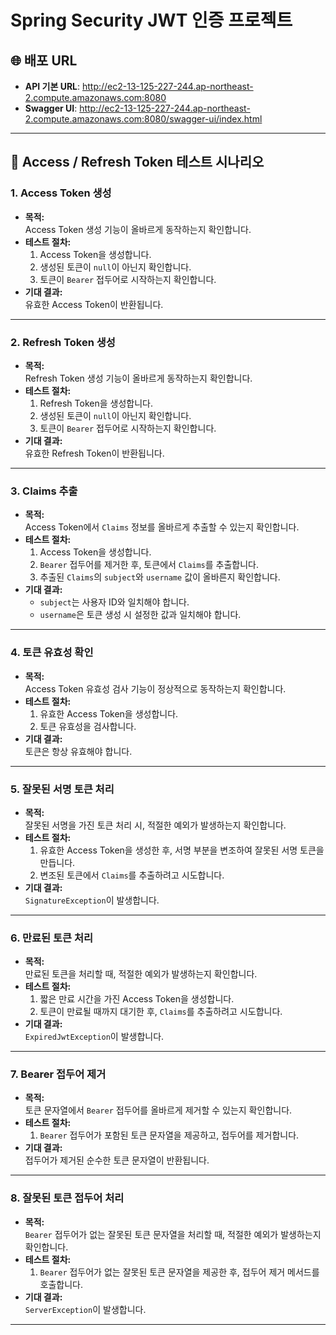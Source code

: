 # Spring Security JWT 인증 프로젝트

## 🌐 배포 URL
- **API 기본 URL**: http://ec2-13-125-227-244.ap-northeast-2.compute.amazonaws.com:8080
- **Swagger UI**: http://ec2-13-125-227-244.ap-northeast-2.compute.amazonaws.com:8080/swagger-ui/index.html
---

## 🧪 Access / Refresh Token 테스트 시나리오

### 1. Access Token 생성
- **목적:**  
  Access Token 생성 기능이 올바르게 동작하는지 확인합니다.
- **테스트 절차:**
    1. Access Token을 생성합니다.
    2. 생성된 토큰이 `null`이 아닌지 확인합니다.
    3. 토큰이 `Bearer` 접두어로 시작하는지 확인합니다.
- **기대 결과:**  
  유효한 Access Token이 반환됩니다.

---

### 2. Refresh Token 생성
- **목적:**  
  Refresh Token 생성 기능이 올바르게 동작하는지 확인합니다.
- **테스트 절차:**
    1. Refresh Token을 생성합니다.
    2. 생성된 토큰이 `null`이 아닌지 확인합니다.
    3. 토큰이 `Bearer` 접두어로 시작하는지 확인합니다.
- **기대 결과:**  
  유효한 Refresh Token이 반환됩니다.

---

### 3. Claims 추출
- **목적:**  
  Access Token에서 `Claims` 정보를 올바르게 추출할 수 있는지 확인합니다.
- **테스트 절차:**
    1. Access Token을 생성합니다.
    2. `Bearer` 접두어를 제거한 후, 토큰에서 `Claims`를 추출합니다.
    3. 추출된 `Claims`의 `subject`와 `username` 값이 올바른지 확인합니다.
- **기대 결과:**
    - `subject`는 사용자 ID와 일치해야 합니다.
    - `username`은 토큰 생성 시 설정한 값과 일치해야 합니다.

---

### 4. 토큰 유효성 확인
- **목적:**  
  Access Token 유효성 검사 기능이 정상적으로 동작하는지 확인합니다.
- **테스트 절차:**
    1. 유효한 Access Token을 생성합니다.
    2. 토큰 유효성을 검사합니다.
- **기대 결과:**  
  토큰은 항상 유효해야 합니다.

---

### 5. 잘못된 서명 토큰 처리
- **목적:**  
  잘못된 서명을 가진 토큰 처리 시, 적절한 예외가 발생하는지 확인합니다.
- **테스트 절차:**
    1. 유효한 Access Token을 생성한 후, 서명 부분을 변조하여 잘못된 서명 토큰을 만듭니다.
    2. 변조된 토큰에서 `Claims`를 추출하려고 시도합니다.
- **기대 결과:**  
  `SignatureException`이 발생합니다.

---

### 6. 만료된 토큰 처리
- **목적:**  
  만료된 토큰을 처리할 때, 적절한 예외가 발생하는지 확인합니다.
- **테스트 절차:**
    1. 짧은 만료 시간을 가진 Access Token을 생성합니다.
    2. 토큰이 만료될 때까지 대기한 후, `Claims`를 추출하려고 시도합니다.
- **기대 결과:**  
  `ExpiredJwtException`이 발생합니다.

---

### 7. Bearer 접두어 제거
- **목적:**  
  토큰 문자열에서 `Bearer` 접두어를 올바르게 제거할 수 있는지 확인합니다.
- **테스트 절차:**
    1. `Bearer` 접두어가 포함된 토큰 문자열을 제공하고, 접두어를 제거합니다.
- **기대 결과:**  
  접두어가 제거된 순수한 토큰 문자열이 반환됩니다.

---

### 8. 잘못된 토큰 접두어 처리
- **목적:**  
  `Bearer` 접두어가 없는 잘못된 토큰 문자열을 처리할 때, 적절한 예외가 발생하는지 확인합니다.
- **테스트 절차:**
    1. `Bearer` 접두어가 없는 잘못된 토큰 문자열을 제공한 후, 접두어 제거 메서드를 호출합니다.
- **기대 결과:**  
  `ServerException`이 발생합니다.

---


